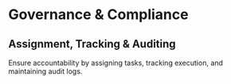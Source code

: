 # Governance & Compliance

## Assignment, Tracking & Auditing
Ensure accountability by assigning tasks, tracking execution, and maintaining audit logs.
